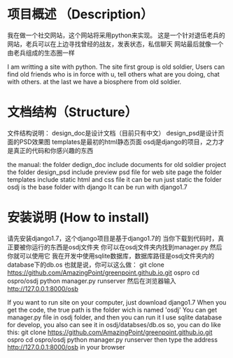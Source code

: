 项目概述 （Description）
====================
我在做一个社交网站，这个网站将采用python来实现。
这是一个针对退伍老兵的网站，老兵可以在上边寻找曾经的战友，发表状态，私信聊天
网站最后就像一个由老兵组成的生态圈一样

I am writting a site with python.
The site first group is old soldier, Users can find old friends who is in force with u, tell others what are you doing, chat with others.
at the last we have a biosphere from old soldier.

文档结构（Structure）
=====================
文件结构说明：
design_doc是设计文档（目前只有中文）
design_psd是设计页面的PSD效果图
templates是最初的html静态页面
osdj是django的项目，之力才是真正的代码和你感兴趣的东西

the manual:
the folder dedign_doc include documents for old soldier project
the folder design_psd include preview psd file for web site page
the folder templates include static html and css file it can be run just static
the folder osdj is the base folder with django It can be run with django1.7

安装说明 (How to install)
========================
请先安装django1.7，这个django项目是基于django1.7的
当你下载到代码时，真正要被你运行的东西是osdj文件夹
你可以在osdj文件夹内找到manager.py 然后你就可以使用它 
我在开发中使用sqlite数据库，数据库路径是osdj文件夹内的database下的db.os
也就是说，你可以这么做：
   git clone https://github.com/AmazingPoint/greenpoint.github.io.git ospro
   cd ospro/osdj
   python manager.py runserver
然后在浏览器输入 http://127.0.0.1:8000/osb

If you want to run site on your computer, just download django1.7
When you get the code, the true path is the folder wich is named 'osdj'
You can get manager.py file in osdj folder, and then you can run it
I use sqlite database for develop, you also can see it in osdj/databses/db.os
   so, you can do like this:
   git clone https://github.com/AmazingPoint/greenpoint.github.io.git ospro
   cd ospro/osdj
   python manager.py runserver
then type the address http://127.0.0.1:8000/osb in your browser
